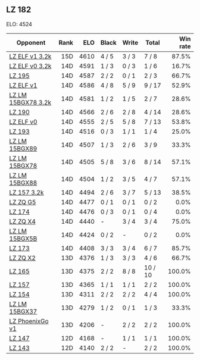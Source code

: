 ## LZ 182 ##

ELO: 4524

Opponent | Rank | ELO | Black | Write | Total | Win rate
---------|-----:|----:|-------|-------|-------|-------:
[LZ ELF v1 3.2k](LZ%20ELF%20v1%203.2k.md) | 15D | 4610 | 4 / 5 | 3 / 3 | 7 / 8 | 87.5%
[LZ ELF v0 3.2k](LZ%20ELF%20v0%203.2k.md) | 14D | 4591 | 1 / 3 | 0 / 3 | 1 / 6 | 16.7%
[LZ 195](LZ%20195.md) | 14D | 4587 | 2 / 2 | 0 / 1 | 2 / 3 | 66.7%
[LZ ELF v1](LZ%20ELF%20v1.md) | 14D | 4586 | 4 / 8 | 5 / 9 | 9 / 17 | 52.9%
[LZ LM 15BGX78 3.2k](LZ%20LM%2015BGX78%203.2k.md) | 14D | 4581 | 1 / 2 | 1 / 5 | 2 / 7 | 28.6%
[LZ 190](LZ%20190.md) | 14D | 4566 | 2 / 6 | 2 / 8 | 4 / 14 | 28.6%
[LZ ELF v0](LZ%20ELF%20v0.md) | 14D | 4555 | 2 / 5 | 5 / 8 | 7 / 13 | 53.8%
[LZ 193](LZ%20193.md) | 14D | 4516 | 0 / 3 | 1 / 1 | 1 / 4 | 25.0%
[LZ LM 15BGX89](LZ%20LM%2015BGX89.md) | 14D | 4507 | 1 / 3 | 2 / 6 | 3 / 9 | 33.3%
[LZ LM 15BGX78](LZ%20LM%2015BGX78.md) | 14D | 4505 | 5 / 8 | 3 / 6 | 8 / 14 | 57.1%
[LZ LM 15BGX88](LZ%20LM%2015BGX88.md) | 14D | 4504 | 1 / 2 | 3 / 5 | 4 / 7 | 57.1%
[LZ 157 3.2k](LZ%20157%203.2k.md) | 14D | 4494 | 2 / 6 | 3 / 7 | 5 / 13 | 38.5%
[LZ ZQ G5](LZ%20ZQ%20G5.md) | 14D | 4477 | 0 / 1 | 0 / 1 | 0 / 2 | 0.0%
[LZ 174](LZ%20174.md) | 14D | 4476 | 0 / 3 | 0 / 1 | 0 / 4 | 0.0%
[LZ ZQ X4](LZ%20ZQ%20X4.md) | 14D | 4440 | - | 3 / 4 | 3 / 4 | 75.0%
[LZ LM 15BGX5B](LZ%20LM%2015BGX5B.md) | 14D | 4424 | 0 / 2 | - | 0 / 2 | 0.0%
[LZ 173](LZ%20173.md) | 14D | 4408 | 3 / 3 | 3 / 4 | 6 / 7 | 85.7%
[LZ ZQ X2](LZ%20ZQ%20X2.md) | 13D | 4376 | 1 / 3 | 3 / 3 | 4 / 6 | 66.7%
[LZ 165](LZ%20165.md) | 13D | 4375 | 2 / 2 | 8 / 8 | 10 / 10 | 100.0%
[LZ 157](LZ%20157.md) | 13D | 4365 | 1 / 1 | 1 / 1 | 2 / 2 | 100.0%
[LZ 154](LZ%20154.md) | 13D | 4311 | 2 / 2 | 2 / 2 | 4 / 4 | 100.0%
[LZ LM 15BGX37](LZ%20LM%2015BGX37.md) | 13D | 4279 | 1 / 2 | 0 / 1 | 1 / 3 | 33.3%
[LZ PhoenixGo v1](LZ%20PhoenixGo%20v1.md) | 13D | 4206 | - | 2 / 2 | 2 / 2 | 100.0%
[LZ 147](LZ%20147.md) | 12D | 4168 | - | 1 / 1 | 1 / 1 | 100.0%
[LZ 143](LZ%20143.md) | 12D | 4140 | 2 / 2 | - | 2 / 2 | 100.0%
